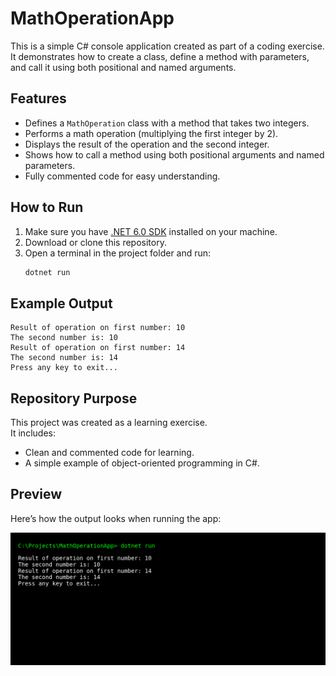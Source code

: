 # MathOperationApp

This is a simple C# console application created as part of a coding exercise.  
It demonstrates how to create a class, define a method with parameters, and call it using both positional and named arguments.

## Features
- Defines a `MathOperation` class with a method that takes two integers.
- Performs a math operation (multiplying the first integer by 2).
- Displays the result of the operation and the second integer.
- Shows how to call a method using both positional arguments and named parameters.
- Fully commented code for easy understanding.

## How to Run
1. Make sure you have [.NET 6.0 SDK](https://dotnet.microsoft.com/en-us/download) installed on your machine.
2. Download or clone this repository.
3. Open a terminal in the project folder and run:
   ```bash
   dotnet run
   ```

## Example Output
```
Result of operation on first number: 10
The second number is: 10
Result of operation on first number: 14
The second number is: 14
Press any key to exit...
```

## Repository Purpose
This project was created as a learning exercise.  
It includes:
- Clean and commented code for learning.  
- A simple example of object-oriented programming in C#.  


## Preview
Here’s how the output looks when running the app:

![Console Output](screenshot.png)
